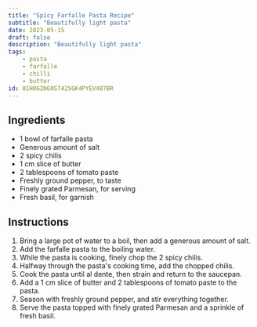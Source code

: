 ```yaml
---
title: "Spicy Farfalle Pasta Recipe"
subtitle: "Beautifully light pasta"
date: 2023-05-15
draft: false
description: "Beautifully light pasta"
tags:
    - pasta
    - farfalle
    - chilli
    - butter
id: 01H0G2NG0S7425GK4PYEV487BR
---
```


## Ingredients
- 1 bowl of farfalle pasta
- Generous amount of salt
- 2 spicy chilis
- 1 cm slice of butter
- 2 tablespoons of tomato paste
- Freshly ground pepper, to taste
- Finely grated Parmesan, for serving
- Fresh basil, for garnish

## Instructions
1. Bring a large pot of water to a boil, then add a generous amount of salt.
2. Add the farfalle pasta to the boiling water.
3. While the pasta is cooking, finely chop the 2 spicy chilis.
4. Halfway through the pasta's cooking time, add the chopped chilis.
5. Cook the pasta until al dente, then strain and return to the saucepan.
6. Add a 1 cm slice of butter and 2 tablespoons of tomato paste to the pasta.
7. Season with freshly ground pepper, and stir everything together.
8. Serve the pasta topped with finely grated Parmesan and a sprinkle of fresh basil.
